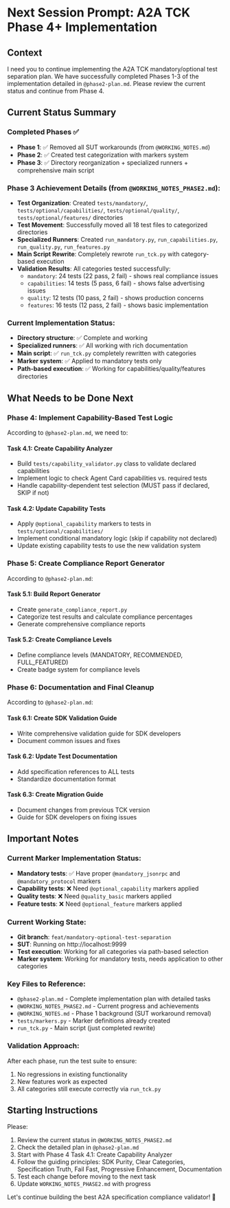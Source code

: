 # Next Session Prompt: A2A TCK Phase 4+ Implementation

## Context
I need you to continue implementing the A2A TCK mandatory/optional test separation plan. We have successfully completed Phases 1-3 of the implementation detailed in `@phase2-plan.md`. Please review the current status and continue from Phase 4.

## Current Status Summary

### Completed Phases ✅
- **Phase 1**: ✅ Removed all SUT workarounds (from `@WORKING_NOTES.md`)
- **Phase 2**: ✅ Created test categorization with markers system
- **Phase 3**: ✅ Directory reorganization + specialized runners + comprehensive main script

### Phase 3 Achievement Details (from `@WORKING_NOTES_PHASE2.md`):
- **Test Organization**: Created `tests/mandatory/`, `tests/optional/capabilities/`, `tests/optional/quality/`, `tests/optional/features/` directories
- **Test Movement**: Successfully moved all 18 test files to categorized directories
- **Specialized Runners**: Created `run_mandatory.py`, `run_capabilities.py`, `run_quality.py`, `run_features.py`
- **Main Script Rewrite**: Completely rewrote `run_tck.py` with category-based execution
- **Validation Results**: All categories tested successfully:
  - `mandatory`: 24 tests (22 pass, 2 fail) - shows real compliance issues
  - `capabilities`: 14 tests (5 pass, 6 fail) - shows false advertising issues
  - `quality`: 12 tests (10 pass, 2 fail) - shows production concerns  
  - `features`: 16 tests (12 pass, 2 fail) - shows basic implementation

### Current Implementation Status:
- **Directory structure**: ✅ Complete and working
- **Specialized runners**: ✅ All working with rich documentation
- **Main script**: ✅ `run_tck.py` completely rewritten with categories
- **Marker system**: ✅ Applied to mandatory tests only
- **Path-based execution**: ✅ Working for capabilities/quality/features directories

## What Needs to be Done Next

### Phase 4: Implement Capability-Based Test Logic
According to `@phase2-plan.md`, we need to:

#### Task 4.1: Create Capability Analyzer
- Build `tests/capability_validator.py` class to validate declared capabilities
- Implement logic to check Agent Card capabilities vs. required tests
- Handle capability-dependent test selection (MUST pass if declared, SKIP if not)

#### Task 4.2: Update Capability Tests
- Apply `@optional_capability` markers to tests in `tests/optional/capabilities/`
- Implement conditional mandatory logic (skip if capability not declared)
- Update existing capability tests to use the new validation system

### Phase 5: Create Compliance Report Generator  
According to `@phase2-plan.md`:

#### Task 5.1: Build Report Generator
- Create `generate_compliance_report.py`
- Categorize test results and calculate compliance percentages
- Generate comprehensive compliance reports

#### Task 5.2: Create Compliance Levels
- Define compliance levels (MANDATORY, RECOMMENDED, FULL_FEATURED)
- Create badge system for compliance levels

### Phase 6: Documentation and Final Cleanup
According to `@phase2-plan.md`:

#### Task 6.1: Create SDK Validation Guide
- Write comprehensive validation guide for SDK developers
- Document common issues and fixes

#### Task 6.2: Update Test Documentation
- Add specification references to ALL tests
- Standardize documentation format

#### Task 6.3: Create Migration Guide
- Document changes from previous TCK version
- Guide for SDK developers on fixing issues

## Important Notes

### Current Marker Implementation Status:
- **Mandatory tests**: ✅ Have proper `@mandatory_jsonrpc` and `@mandatory_protocol` markers
- **Capability tests**: ❌ Need `@optional_capability` markers applied
- **Quality tests**: ❌ Need `@quality_basic` markers applied  
- **Feature tests**: ❌ Need `@optional_feature` markers applied

### Current Working State:
- **Git branch**: `feat/mandatory-optional-test-separation`
- **SUT**: Running on http://localhost:9999
- **Test execution**: Working for all categories via path-based selection
- **Marker system**: Working for mandatory tests, needs application to other categories

### Key Files to Reference:
- `@phase2-plan.md` - Complete implementation plan with detailed tasks
- `@WORKING_NOTES_PHASE2.md` - Current progress and achievements  
- `@WORKING_NOTES.md` - Phase 1 background (SUT workaround removal)
- `tests/markers.py` - Marker definitions already created
- `run_tck.py` - Main script (just completed rewrite)

### Validation Approach:
After each phase, run the test suite to ensure:
1. No regressions in existing functionality
2. New features work as expected
3. All categories still execute correctly via `run_tck.py`

## Starting Instructions

Please:
1. Review the current status in `@WORKING_NOTES_PHASE2.md`
2. Check the detailed plan in `@phase2-plan.md` 
3. Start with Phase 4 Task 4.1: Create Capability Analyzer
4. Follow the guiding principles: SDK Purity, Clear Categories, Specification Truth, Fail Fast, Progressive Enhancement, Documentation
5. Test each change before moving to the next task
6. Update `WORKING_NOTES_PHASE2.md` with progress

Let's continue building the best A2A specification compliance validator! 🚀 